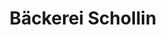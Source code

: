 ---
title: "Bäckerei Schollin"
url: /dinslaken/baeckerei-schollin-max-eyth-strasse/
shop: Bäckerei
---